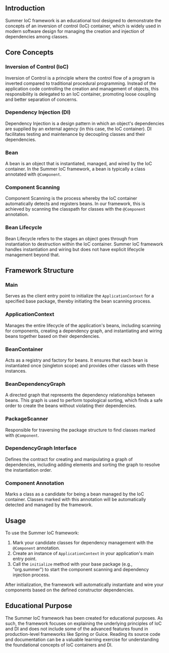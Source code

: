 ## Introduction

Summer IoC framework is an educational tool designed to demonstrate the concepts of an inversion of control (IoC) container, which is widely used in modern software design for managing the creation and injection of dependencies among classes.

## Core Concepts

### Inversion of Control (IoC)
Inversion of Control is a principle where the control flow of a program is inverted compared to traditional procedural programming. Instead of the application code controlling the creation and management of objects, this responsibility is delegated to an IoC container, promoting loose coupling and better separation of concerns.

### Dependency Injection (DI)
Dependency Injection is a design pattern in which an object's dependencies are supplied by an external agency (in this case, the IoC container). DI facilitates testing and maintenance by decoupling classes and their dependencies.

### Bean
A bean is an object that is instantiated, managed, and wired by the IoC container. In the Summer IoC framework, a bean is typically a class annotated with `@Component`.

### Component Scanning
Component Scanning is the process whereby the IoC container automatically detects and registers beans. In our framework, this is achieved by scanning the classpath for classes with the `@Component` annotation.

### Bean Lifecycle
Bean Lifecycle refers to the stages an object goes through from instantiation to destruction within the IoC container. Summer IoC framework handles instantiation and wiring but does not have explicit lifecycle management beyond that.

## Framework Structure

### Main
Serves as the client entry point to initialize the `ApplicationContext` for a specified base package, thereby initiating the bean scanning process.

### ApplicationContext
Manages the entire lifecycle of the application's beans, including scanning for components, creating a dependency graph, and instantiating and wiring beans together based on their dependencies.

### BeanContainer
Acts as a registry and factory for beans. It ensures that each bean is instantiated once (singleton scope) and provides other classes with these instances.

### BeanDependencyGraph
A directed graph that represents the dependency relationships between beans. This graph is used to perform topological sorting, which finds a safe order to create the beans without violating their dependencies.

### PackageScanner
Responsible for traversing the package structure to find classes marked with `@Component`.

### DependencyGraph Interface
Defines the contract for creating and manipulating a graph of dependencies, including adding elements and sorting the graph to resolve the instantiation order.

### Component Annotation
Marks a class as a candidate for being a bean managed by the IoC container. Classes marked with this annotation will be automatically detected and managed by the framework.

## Usage

To use the Summer IoC framework:

1. Mark your candidate classes for dependency management with the `@Component` annotation.
2. Create an instance of `ApplicationContext` in your application's main entry point.
3. Call the `initialize` method with your base package (e.g., \"org.summer\") to start the component scanning and dependency injection process.

After initialization, the framework will automatically instantiate and wire your components based on the defined constructor dependencies.

## Educational Purpose

The Summer IoC framework has been created for educational purposes. As such, the framework focuses on explaining the underlying principles of IoC and DI and does not include some of the advanced features found in production-level frameworks like Spring or Guice. Reading its source code and documentation can be a valuable learning exercise for understanding the foundational concepts of IoC containers and DI.